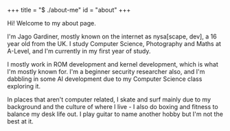 +++
title = "$ ./about-me"
id = "about"
+++

Hi! Welcome to my about page.

I'm Jago Gardiner, mostly known on the internet as nysa[scape, dev], a 16 year
old from the UK. I study Computer Science, Photography and Maths at A-Level,
and I'm currently in my first year of study.

I mostly work in ROM development and kernel development, which is what I'm
mostly known for. I'm a beginner security researcher also, and I'm dabbling
in some AI development due to my Computer Science class exploring it.

In places that aren't computer related, I skate and surf mainly due to my
background and the culture of where I live - I also do boxing and fitness
to balance my desk life out. I play guitar to name another hobby but I'm not
the best at it.
